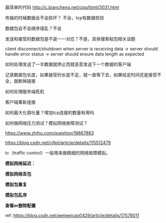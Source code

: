 

最简单的代码 http://c.biancheng.net/cpp/html/3031.html

传输的时候数据会不会损坏？ 不会，tcp有数据校验

数据包会不会顺序错乱？不会

发送和接受的数据包是不是一一对应？不是，具体搜索粘包相关话题



client disconnect/shutdown when server is receiving data
-> server should handle error status
-> server should ensure data length as expected



如何处理发送了一半数据就停止而就恶意发送下一个数据的客户端

记录数据包长度，如果接受的长度不足，就一直等下去，如果给定时间还是接受不全，就断掉链接



如何处理服务端死机

客户端重新连接



如何最大化吞吐量？增加tcp连接的数量有用吗



如何做网络压力测试？模拟网络故障测试？

https://www.zhihu.com/question/19867883

https://blog.csdn.net/cjfeii/article/details/115512479

tc（traffic control）一般用来做精细的网络故障模拟。

**模拟网络延迟：**

**模拟网络丢包**

**模拟包重复**

**模拟包乱序**

**查看or删除配置**

ref: https://blog.csdn.net/weiweicao0429/article/details/17578011